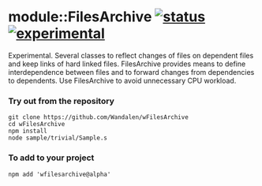 # module::FilesArchive [![status](https://github.com/Wandalen/wFilesArchive/actions/workflows/StandardPublish.yml/badge.svg)](https://github.com/Wandalen/wFilesArchive/actions/workflows/StandardPublish.yml) [![experimental](https://img.shields.io/badge/stability-experimental-orange.svg)](https://github.com/emersion/stability-badges#experimental)

Experimental. Several classes to reflect changes of files on dependent files and keep links of hard linked files. FilesArchive provides means to define interdependence between files and to forward changes from dependencies to dependents. Use FilesArchive to avoid unnecessary CPU workload.

### Try out from the repository
```
git clone https://github.com/Wandalen/wFilesArchive
cd wFilesArchive
npm install
node sample/trivial/Sample.s
```

### To add to your project
```
npm add 'wfilesarchive@alpha'
```
































































































































